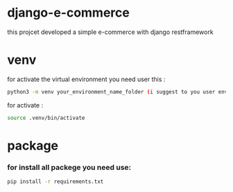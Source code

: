 # django-e-commerce
this projcet developed a simple e-commerce with django restframework

# venv
for activate the virtual environment you need user this :
```bash
python3 -m venv your_environment_name_folder (i suggest to you user env or venv or .venv)
```
for activate :
```bash
source .venv/bin/activate
```
# package
### for install all packege you need use:
```bash
pip install -r requirements.txt
```